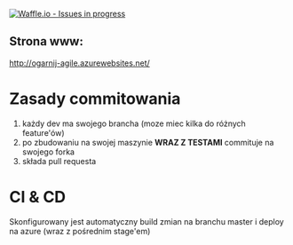 [![Waffle.io - Issues in progress](https://badge.waffle.io/ZespolNumerJeden/zn1.svg?label=in%20progress&title=In%20Progress)](http://waffle.io/ZespolNumerJeden/zn1)

## Strona www:
http://ogarnij-agile.azurewebsites.net/

# Zasady commitowania
1. każdy dev ma swojego brancha (moze miec kilka do różnych feature'ów)
2. po zbudowaniu na swojej maszynie **WRAZ Z TESTAMI** commituje na swojego forka
3. składa pull requesta

# CI & CD
Skonfigurowany jest automatyczny build zmian na branchu master i deploy na azure (wraz z pośrednim stage'em)


